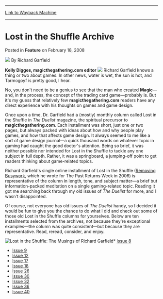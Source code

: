 
---
[Link to Wayback Machine](https://web.archive.org/web/20190910235102/https://magic.wizards.com/en/articles/archive/lost-shuffle-archive-2008-02-18)

[_metadata_:author]:- "Richard Garfield"
[_metadata_:description]:- "Kelly Digges, magicthegathering.com editor Richard Garfield knows a thing or two about games. In other news, water is wet, the sun is hot, and Tarmogoyf is pretty good, I hear."
[_metadata_:generator]:- "Drupal 7 (http://drupal.org)"
[_metadata_:node]:- "634001"
[_metadata_:publish_date]:- "2008-02-18"
[_metadata_:source]:- "div-main-content"
[_metadata_:title]:- "Lost in the Shuffle Archive"
[_metadata_:wayback_capture_timestamp]:- "2019-09-10 23:51:02"
[_metadata_:wayback_raw_url]:- "https://web.archive.org/web/20190910235102id_/https://magic.wizards.com/en/articles/archive/lost-shuffle-archive-2008-02-18"
[_metadata_:wayback_url]:- "https://magic.wizards.com/en/articles/archive/lost-shuffle-archive-2008-02-18"
---


Lost in the Shuffle Archive
===========================



 Posted in **Feature**
 on February 18, 2008 






![](https://media.magic.wizards.com/styles/auth_small/public/images/person/authorpic_richardgarfield_0.jpg)
By Richard Garfield












**Kelly Digges, magicthegathering.com editor**
![](https://media.magic.wizards.com/image_legacy_migration/magic/images/mtgcom/authorpics/authorpic_kellydigges.jpg)
Richard Garfield knows a thing or two about games. In other news, water is wet, the sun is hot, and Tarmogoyf is pretty good, I hear.


No, you don't need to be a genius to see that the man who created **Magic**—and, in the process, the concept of the trading card game—probably is. But it's my guess that relatively few **magicthegathering.com** readers have any direct experience with his thoughts on games and game design.


Once upon a time, Dr. Garfield had a (mostly) monthly column called Lost in the Shuffle in *The Duelist* magazine, the spiritual precursor to **magicthegathering.com**. Each installment was short, just one or two pages, but always packed with ideas about how and why people play games, and how that affects game design. It always seemed to me like a sort of game design journal—a quick thousand words on whatever topic in gaming had caught the good doctor's attention. Being so brief, it was neither possible nor intended for Lost in the Shuffle to tackle any one subject in full depth. Rather, it was a springboard, a jumping-off point to get readers thinking about game-related topics.


Richard Garfield's single online installment of Lost in the Shuffle ([Removing Busywork](/en/articles/archive/removing-busywork-2006-11-27), which he wrote for The Past Returns Week in 2006) is representative of the column in length, tone, and subject matter—a brief but information-packed meditation on a single gaming-related topic. Reading it got me searching back through my old issues of *The Duelist* for more, and I wasn't disappointed.


Of course, not everyone has old issues of *The Duelist* handy, so I decided it would be fun to give you the chance to do what I did and check out some of those old Lost in the Shuffle columns for yourselves. Below are ten installments selected from the archives, not because they're exceptional examples—the column was quite consistent—but because they are representative. Read, reread, consider, and enjoy.


![Lost in the Shuffle: The Musings of Richard Garfield](https://media.magic.wizards.com/image_legacy_migration/magic/images/mtgcom/fcpics/features/LitS_Logo.jpg)* [Issue 8](javascript:void(0);)
* [Issue 9](javascript:void(0);)
* [Issue 12](javascript:void(0);)
* [Issue 17](javascript:void(0);)
* [Issue 18](javascript:void(0);)
* [Issue 26](javascript:void(0);)
* [Issue 30](javascript:void(0);)
* [Issue 32](javascript:void(0);)
* [Issue 36](javascript:void(0);)
* [Issue 40](javascript:void(0);)






